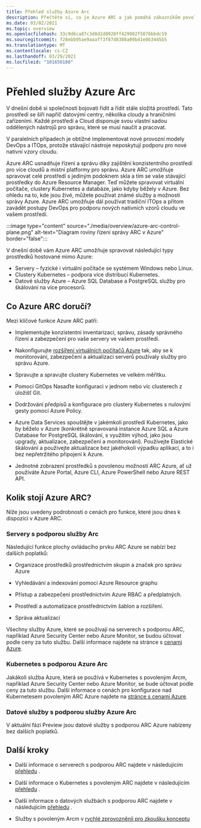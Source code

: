 ```yaml
---
title: Přehled služby Azure Arc
description: Přečtěte si, co je Azure ARC a jak pomáhá zákazníkům povolit správu a řízení hybridních prostředků pomocí dalších služeb a funkcí Azure.
ms.date: 03/02/2021
ms.topic: overview
ms.openlocfilehash: 33c9d6ca87c3d8d2d8920ff429902f5876bbdc59
ms.sourcegitcommit: f28ebb95ae9aaaff3f87d8388a09b41e0b3445b5
ms.translationtype: MT
ms.contentlocale: cs-CZ
ms.lasthandoff: 03/29/2021
ms.locfileid: "101650188"
---
```

# <a name="azure-arc-overview"></a>Přehled služby Azure Arc

V dnešní době si společnosti bojovati řídit a řídit stále složitá prostředí. Tato prostředí se šíří napříč datovými centry, několika cloudy a hraničními zařízeními. Každé prostředí a Cloud disponuje svou vlastní sadou oddělených nástrojů pro správu, které se musí naučit a pracovat.

V paralelních případech je obtížné implementovat nové provozní modely DevOps a ITOps, protože stávající nástroje neposkytují podporu pro nové nativní vzory cloudu.

Azure ARC usnadňuje řízení a správu díky zajištění konzistentního prostředí pro více cloudů a místní platformy pro správu. Azure ARC umožňuje spravovat celé prostředí s jediným podoknem skla a tím se vaše stávající prostředky do Azure Resource Manager. Teď můžete spravovat virtuální počítače, clustery Kubernetes a databáze, jako kdyby běžely v Azure. Bez ohledu na to, kde jsou živé, můžete používat známé služby a možnosti správy Azure. Azure ARC umožňuje dál používat tradiční ITOps a přitom zavádět postupy DevOps pro podporu nových nativních vzorů cloudu ve vašem prostředí.

:::image type="content" source="./media/overview/azure-arc-control-plane.png" alt-text="Diagram roviny řízení správy ARC v Azure" border="false":::

V dnešní době vám Azure ARC umožňuje spravovat následující typy prostředků hostované mimo Azure:

* Servery – fyzické i virtuální počítače se systémem Windows nebo Linux.
* Clustery Kubernetes – podpora více distribucí Kubernetes.
* Datové služby Azure – Azure SQL Database a PostgreSQL služby pro škálování na více procesorů.

## <a name="what-does-azure-arc-deliver"></a>Co Azure ARC doručí?

Mezi klíčové funkce Azure ARC patří:

* Implementujte konzistentní inventarizaci, správu, zásady správného řízení a zabezpečení pro vaše servery ve vašem prostředí.

* Nakonfigurujte [rozšíření virtuálních počítačů Azure](./servers/manage-vm-extensions.md) tak, aby se k monitorování, zabezpečení a aktualizaci serverů používaly služby pro správu Azure.

* Spravujte a spravujte clustery Kubernetes ve velkém měřítku.

* Pomocí GitOps Nasaďte konfiguraci v jednom nebo víc clusterech z úložišť Git.

*  Dodržování předpisů a konfigurace pro clustery Kubernetes s nulovými gesty pomocí Azure Policy.

* Azure Data Services spouštějte v jakémkoli prostředí Kubernetes, jako by běželo v Azure (konkrétně spravovaná instance Azure SQL a Azure Database for PostgreSQL škálování, s využitím výhod, jako jsou upgrady, aktualizace, zabezpečení a monitorování). Používejte Elastické škálování a používejte aktualizace bez jakéhokoli výpadku aplikací, a to i bez nepřetržitého připojení k Azure.

* Jednotné zobrazení prostředků s povolenou možností ARC Azure, ať už používáte Azure Portal, Azure CLI, Azure PowerShell nebo Azure REST API.

## <a name="how-much-does-azure-arc-cost"></a>Kolik stojí Azure ARC?

Níže jsou uvedeny podrobnosti o cenách pro funkce, které jsou dnes k dispozici v Azure ARC.

### <a name="arc-enabled-servers"></a>Servery s podporou služby Arc

Následující funkce plochy ovládacího prvku ARC Azure se nabízí bez dalších poplatků:

* Organizace prostředků prostřednictvím skupin a značek pro správu Azure

* Vyhledávání a indexování pomocí Azure Resource graphu

* Přístup a zabezpečení prostřednictvím Azure RBAC a předplatných.

* Prostředí a automatizace prostřednictvím šablon a rozšíření.

* Správa aktualizací

Všechny služby Azure, které se používají na serverech s podporou ARC, například Azure Security Center nebo Azure Monitor, se budou účtovat podle ceny za tuto službu. Další informace najdete na stránce s [cenami Azure](https://azure.microsoft.com/pricing/).

### <a name="azure-arc-enabled-kubernetes"></a>Kubernetes s podporou Azure Arc

Jakákoli služba Azure, která se používá v Kubernetes s povoleným Arcm, například Azure Security Center nebo Azure Monitor, se bude účtovat podle ceny za tuto službu. Další informace o cenách pro konfigurace nad Kubernetesem povoleným ARC Azure najdete na [stránce s cenami Azure](https://azure.microsoft.com/pricing/).

### <a name="azure-arc-enabled-data-services"></a>Datové služby s podporou služby Azure Arc

V aktuální fázi Preview jsou datové služby s podporou ARC Azure nabízeny bez dalších poplatků.

## <a name="next-steps"></a>Další kroky

* Další informace o serverech s podporou ARC najdete v následujícím [přehledu](./servers/overview.md) .

* Další informace o Kubernetes s povoleným ARC najdete v následujícím [přehledu](./kubernetes/overview.md) .

* Další informace o datových službách s podporou ARC najdete v následujícím [přehledu](https://azure.microsoft.com/services/azure-arc/hybrid-data-services/) .

* Služby s povoleným Arcm v [rychlé zprovozněníi pro zkoušku konceptu](https://azurearcjumpstart.io/azure_arc_jumpstart/)
